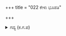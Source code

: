 +++
title = "022 ಕೇಳು ಭೂಪತಿ"

+++

<details><summary>ಗದ್ಯ (ಕ.ಗ.ಪ) </summary>

22. ಹಲವು ಪಯಣದ ಮೇಲೆ ಪಯಣ ಮಾಡಿ ಪಾಂಚಾಲಪುರವನ್ನು ಸೇರಿದನು. ಬಹು ಸಂತೋಷದಿಂದ ಅರಮನೆಗೆ ಬಂದನು. ಈತನ ಬರವನ್ನು ಕುಂತಿಯ ಮಕ್ಕಳು ಕೇಳಿದರು. ಎದುರು ಹೋಗಿ ವಿದುರನನ್ನು ಪ್ರೀತಿಯಿಂದ ಸ್ವಾಗತಿಸಿದರು. ರೋಮಾಂಚನದಲ್ಲಿ ಮೈಮುಳುಗುವಂತೆ ಒಬ್ಬೊಬ್ಬರೂ ಹರ್ಷದಿಂದ ಅಪ್ಪಿಕೊಂಡರು.
</details>
